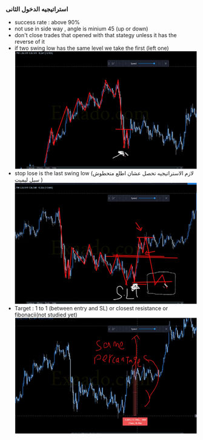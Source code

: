 ###  استراتيجيه الدخول الثانى 
- success rate : above 90%
- not use in side way , angle is minium 45 (up or down)
- don't close trades that opened with that stategy unless it has the reverse of it 
- if two swing low has the same level we take the first (left one)
    ![alt text](image.png)
- stop lose is the last swing low (لازم الاستراتيجيه تحصل عشان اطلع متحطوش سيل ليميت )
    ![alt text](image-2.png)
- Target : 1 to 1 (between entry and SL) or closest resistance or fibonacii(not studied yet)
    ![alt text](image-1.png)

